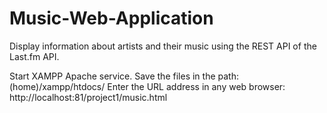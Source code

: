 # Music-Web-Application
Display information about artists and their music using the REST API of the Last.fm API.

Start XAMPP Apache service.
Save the files in the path: (home)/xampp/htdocs/
Enter the URL address in any web browser:
http://localhost:81/project1/music.html
